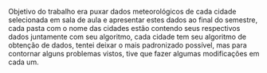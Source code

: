 Objetivo do trabalho era puxar dados meteorológicos de cada cidade selecionada em sala de aula e apresentar estes dados ao final do semestre, cada pasta com o nome das cidades
estão contendo seus respectivos dados juntamente com seu algoritmo, cada cidade tem seu algoritmo de obtenção de dados, tentei deixar o mais padronizado possível, mas para contornar alguns problemas vistos, tive que fazer algumas modificações em cada um.

